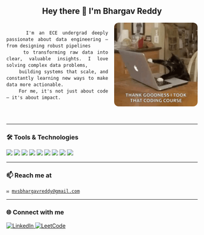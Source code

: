 <h2 align="center">Hey there 👋 I'm Bhargav Reddy</h2>

<p align="justify">
  <img align="right" src="assets/Side_dp.gif" width="220" style="border-radius: 12px; margin-left: 16px;" />
  <code>
    I'm an ECE undergrad deeply passionate about data engineering — from designing robust pipelines  
    to transforming raw data into clear, valuable insights. I love solving complex data problems,  
    building systems that scale, and constantly learning new ways to make data more actionable.  
    For me, it's not just about code — it's about impact.
  </code>
</p>

<br/>

---

### 🛠️ Tools & Technologies

<p>
  <img src="https://img.shields.io/badge/Apache Kafka-231F20?style=for-the-badge&logo=apachekafka&logoColor=white" />
  <img src="https://img.shields.io/badge/Apache Spark-E25A1C?style=for-the-badge&logo=apachespark&logoColor=white" />
  <img src="https://img.shields.io/badge/Databricks-FF3621?style=for-the-badge&logo=databricks&logoColor=white" />
  <img src="https://img.shields.io/badge/Power%20BI-F2C811?style=for-the-badge&logo=powerbi&logoColor=black" />
  <img src="https://img.shields.io/badge/SQL Server-CC2927?style=for-the-badge&logo=microsoftsqlserver&logoColor=white" />
  <img src="https://img.shields.io/badge/Python-3776AB?style=for-the-badge&logo=python&logoColor=white" />
  <img src="https://img.shields.io/badge/Azure-0078D4?style=for-the-badge&logo=microsoftazure&logoColor=white" />
  <img src="https://img.shields.io/badge/Git-F05032?style=for-the-badge&logo=git&logoColor=white" />
  <img src="https://img.shields.io/badge/dbt-FF694B?style=for-the-badge&logo=dbt&logoColor=white" />
</p>

---

### 📫 Reach me at

<code>✉️ mvsbhargavreddy@gmail.com</code>

---

### 🌐 Connect with me

<p>
  <a href="https://linkedin.com/in/bhargavreddy2003" target="_blank">
    <img src="https://raw.githubusercontent.com/rahuldkjain/github-profile-readme-generator/master/src/images/icons/Social/linked-in-alt.svg" alt="LinkedIn" height="30" width="40" />
  </a>
  <a href="https://leetcode.com/mvsbhargavreddy" target="_blank">
    <img src="https://raw.githubusercontent.com/rahuldkjain/github-profile-readme-generator/master/src/images/icons/Social/leet-code.svg" alt="LeetCode" height="30" width="40" />
  </a>
</p>
